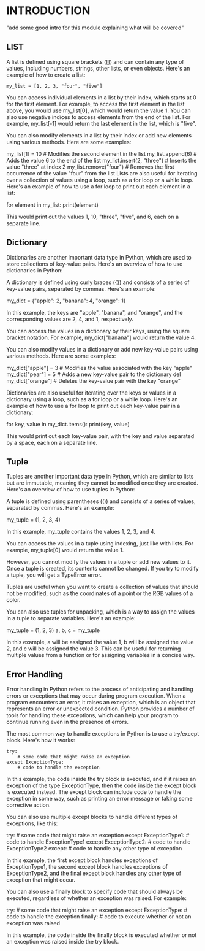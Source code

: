 # INTRODUCTION
 "add some good intro for this module explaining what will be covered"


 ## LIST

A list is defined using square brackets ([]) and can contain any type of values, including numbers, strings, other lists, or even objects. Here's an example of how to create a list:

```
my_list = [1, 2, 3, "four", "five"]
```

You can access individual elements in a list by their index, which starts at 0 for the first element. For example, to access the first element in the list above, you would use my_list[0], which would return the value 1. You can also use negative indices to access elements from the end of the list. For example, my_list[-1] would return the last element in the list, which is "five".

You can also modify elements in a list by their index or add new elements using various methods. Here are some examples:


my_list[1] = 10  # Modifies the second element in the list
my_list.append(6)  # Adds the value 6 to the end of the list
my_list.insert(2, "three")  # Inserts the value "three" at index 2
my_list.remove("four")  # Removes the first occurrence of the value "four" from the list
Lists are also useful for iterating over a collection of values using a loop, such as a for loop or a while loop. Here's an example of how to use a for loop to print out each element in a list:


for element in my_list:
    print(element)

This would print out the values 1, 10, "three", "five", and 6, each on a separate line.

## Dictionary

Dictionaries are another important data type in Python, which are used to store collections of key-value pairs. Here's an overview of how to use dictionaries in Python:

A dictionary is defined using curly braces ({}) and consists of a series of key-value pairs, separated by commas. Here's an example:


my_dict = {"apple": 2, "banana": 4, "orange": 1}

In this example, the keys are "apple", "banana", and "orange", and the corresponding values are 2, 4, and 1, respectively.

You can access the values in a dictionary by their keys, using the square bracket notation. For example, my_dict["banana"] would return the value 4.

You can also modify values in a dictionary or add new key-value pairs using various methods. Here are some examples:


my_dict["apple"] = 3  # Modifies the value associated with the key "apple"
my_dict["pear"] = 5  # Adds a new key-value pair to the dictionary
del my_dict["orange"]  # Deletes the key-value pair with the key "orange"

Dictionaries are also useful for iterating over the keys or values in a dictionary using a loop, such as a for loop or a while loop. Here's an example of how to use a for loop to print out each key-value pair in a dictionary:


for key, value in my_dict.items():
    print(key, value)

This would print out each key-value pair, with the key and value separated by a space, each on a separate line.

## Tuple

Tuples are another important data type in Python, which are similar to lists but are immutable, meaning they cannot be modified once they are created. Here's an overview of how to use tuples in Python:

A tuple is defined using parentheses (()) and consists of a series of values, separated by commas. Here's an example:


my_tuple = (1, 2, 3, 4)

In this example, my_tuple contains the values 1, 2, 3, and 4.

You can access the values in a tuple using indexing, just like with lists. For example, my_tuple[0] would return the value 1.

However, you cannot modify the values in a tuple or add new values to it. Once a tuple is created, its contents cannot be changed. If you try to modify a tuple, you will get a TypeError error.

Tuples are useful when you want to create a collection of values that should not be modified, such as the coordinates of a point or the RGB values of a color.

You can also use tuples for unpacking, which is a way to assign the values in a tuple to separate variables. Here's an example:


my_tuple = (1, 2, 3)
a, b, c = my_tuple

In this example, a will be assigned the value 1, b will be assigned the value 2, and c will be assigned the value 3. This can be useful for returning multiple values from a function or for assigning variables in a concise way.

## Error Handling
Error handling in Python refers to the process of anticipating and handling errors or exceptions that may occur during program execution. When a program encounters an error, it raises an exception, which is an object that represents an error or unexpected condition. Python provides a number of tools for handling these exceptions, which can help your program to continue running even in the presence of errors.

The most common way to handle exceptions in Python is to use a try/except block. Here's how it works:

```
try:
    # some code that might raise an exception
except ExceptionType:
    # code to handle the exception
```

In this example, the code inside the try block is executed, and if it raises an exception of the type ExceptionType, then the code inside the except block is executed instead. The except block can include code to handle the exception in some way, such as printing an error message or taking some corrective action.

You can also use multiple except blocks to handle different types of exceptions, like this:


try:
    # some code that might raise an exception
except ExceptionType1:
    # code to handle ExceptionType1
except ExceptionType2:
    # code to handle ExceptionType2
except:
    # code to handle any other type of exception

In this example, the first except block handles exceptions of ExceptionType1, the second except block handles exceptions of ExceptionType2, and the final except block handles any other type of exception that might occur.

You can also use a finally block to specify code that should always be executed, regardless of whether an exception was raised. For example:


try:
    # some code that might raise an exception
except ExceptionType:
    # code to handle the exception
finally:
    # code to execute whether or not an exception was raised

In this example, the code inside the finally block is executed whether or not an exception was raised inside the try block.

